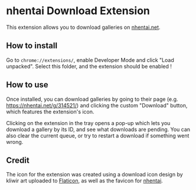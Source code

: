 # nhentai Download Extension

This extension allows you to download galleries on
[nhentai.net](https://nhentai.net/).

## How to install

Go to `chrome://extensions/`, enable Developer Mode and click "Load unpacked".
Select this folder, and the extension should be enabled !

## How to use

Once installed, you can download galleries by going to their page
(e.g. https://nhentai.net/g/314521/) and clicking the custom "Download" button,
which features the extension's icon.

Clicking on the extension in the tray opens a pop-up which lets you download a
gallery by its ID, and see what downloads are pending. You can also clear the
current queue, or try to restart a download if something went wrong.

## Credit

The icon for the extension was created using a download icon design by kliwir
art uploaded to [Flaticon](https://www.flaticon.com/free-icons/download),
as well as the favicon for [nhentai](https://nhentai.net/).